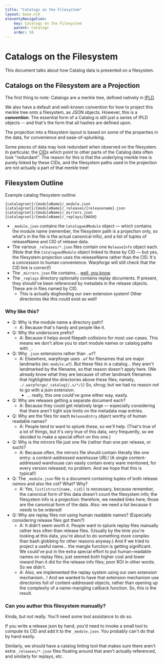 ```yaml
---
title: "Catalogs on the Filesystem"
layout: base.njk
eleventyNavigation: 
    key: Catalogs on the Filesystem
    parent: Catalogs
    order: 50
---
```


Catalogs on the Filesystem
==========================

This document talks about how Catalog data is presented on a filesystem.



Catalogs on the Filesystem are a Projection
-------------------------------------------

The first thing to note: Catalogs are a merkle tree, defined natively in [IPLD](https://ipld.io/).

We also have a default and well-known convention for how to project this merkle tree onto a filesystem, as JSON objects.
However, this is a ***convention***.
The essential form of a Catalog is still just a series of IPLD objects -- and that's the form that all hashes are defined upon.

The projection into a filesystem layout is based on some of the properties in the data, for convenience and ease-of-splunking.

Some pieces of data may look redundant when observed on the filesystem.
In particular, the [CID](https://ipld.io/glossary#cid)s which point to other parts of the Catalog data often look "redundant".
The reason for this is that the underlying merkle tree is purely linked by these CIDs, and the filesystem paths used in the projection are not actually a part of that merkle tree!



Filesystem Outline
------------------

Example catalog filesystem outline:

```
{catalogroot}/{moduleName}/_module.json
{catalogroot}/{moduleName}/_releases/{releasename}.json
{catalogroot}/{moduleName}/_mirrors.json
{catalogroot}/{moduleName}/_replays/{HASH}
```

- `_module.json` contains the `CataloguedModule` object — which contains the module name (remember, the filesystem path is a projection only, so what's in the file is the actual canonical info), and a list of tuples of releaseName and CID of release data.
- The various `_releases/*.json` files contain one `ReleaseInfo` object each.  (Note that the `CataloguedModule` object linked to these by CID — but yes, the filesystem projection uses the releaseName rather than the CID.  It's a concession to human convenience.  Warpforge will still check that the CID link is correct!)
- The `_mirrors.json` file contains... [well, you know](./catalog-schema.md).
- The `_replays` directory optionally contains replay documents.  If present, they should've been referenced by metadata in the release objects.  These are in files named by CID.
    - This is actually dogfooding our own extension system!  Other directories like this could exist as well!


### Why like this?

- Q: Why is the module name a directory path?
    - A: Because that's handy and people like it.
- Q: Why the underscore prefix?
    - A: Because it helps avoid filepath collisions for most use-cases. This means we don't allow you to start module names or catalog paths with `_`.
- Q: Why `.json` extensions rather than `.wf`?
    - A: Elsewhere, warpforge uses `.wf` for filenames that are major landmarks (ex: `module.wf`).  But these files in a catalog... they aren't landmarked by the filename, so that reason doesn't apply here.  (We already know what they are because of other landmark filenames that highlighted the directories above these files; namely, `./.warpforge/_catalog{/,s/*/}`)  So, shrug; but we had no reason *not* to go with a json extension.
        - ... really, this one could've gone either way, easily.
- Q: Why are releases getting a separate document each?
    - A: Because they could get relatively large — especially considering that there aren't tight size limits on the metadata map entries.
- Q: Why are the files for each `ReleaseEntry` object worthy of human readable names?
    - A: People tend to want to splunk these, so we'll help.  (That's true of a lot of things, but it's *very* true of this data, *very* frequently, so we decided to make a special effort on this one.)
- Q: Why is the mirrors file just one file (rather than one per release, or such)?
    - A: Because often, the mirrors file should contain literally like one entry: a content-addressed warehouse URL!  (A single content-addressed warehouse can easily contain every ware mentioned, for every version released; no problem.  And we hope that this is typical!)
- Q: The `_module.json` file is a document containing tuples of both release *names* and also the *cid?*  What?  Why?
    - A: Yes, `list[struct{name, cid}]` is necessary, because remember, the canonical form of this data doesn't count the filesystem info; the filesystem info is a projection: therefore, we needed links here; those are the canonical form of the data.  Also: we need a list because it needs to be ordered!
- Q: Why are replay files *not* using human readable names?  (Especially considering release files got them?)
    - A: It didn't seem worth it.  People want to splunk replay files manually rather less often than release files.  (Usually by the time you're looking at this data, you're about to do something more complex than bash globbing for other reasons anyway.)  And if we tried to project a useful name... the mangle function is getting significant.  We could've put in the extra special effort to put human-readable names on replay files; just seemed both higher cost and lower reward than it did for the release info files; poor ROI in other words.  So we didn't.
    - A: Also, we implemented the replay system using our own extension mechanism...!  And we wanted to have that extension mechanism use directories full of content-addressed objects, rather than opening up the complexity of a name-mangling callback function.  So, this is the result.


### Can you author this filesystem manually?

Kinda, but not really.  You'll need some tool assistance to do so.

If you write a release json by hand, you'd need to invoke a small tool to compute its CID and add it to the `_module.json`.  You probably can't do that by hand easily.

Similarly, we should have a catalog linting tool that makes sure there aren't extra `_releases/*.json` files floating around that aren't actually referenced, and similarly for replays, etc.
